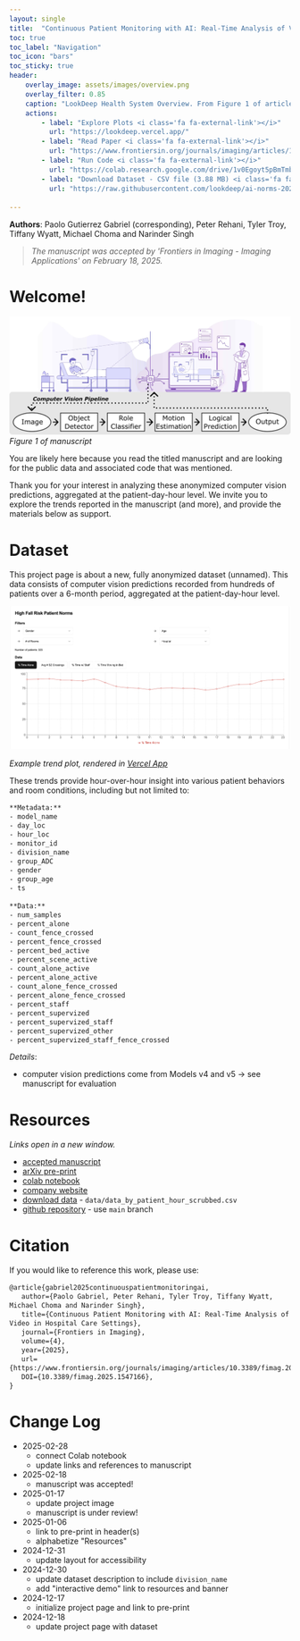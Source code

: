 ```yaml
---
layout: single
title:  "Continuous Patient Monitoring with AI: Real-Time Analysis of Video in Hospital Care Settings"
toc: true
toc_label: "Navigation"
toc_icon: "bars"
toc_sticky: true
header:
    overlay_image: assets/images/overview.png
    overlay_filter: 0.85
    caption: "LookDeep Health System Overview. From Figure 1 of article."
    actions:
        - label: "Explore Plots <i class='fa fa-external-link'></i>"
          url: "https://lookdeep.vercel.app/"
        - label: "Read Paper <i class='fa fa-external-link'></i>"
          url: "https://www.frontiersin.org/journals/imaging/articles/10.3389/fimag.2025.1547166/abstract"
        - label: "Run Code <i class='fa fa-external-link'></i>"
          url: "https://colab.research.google.com/drive/1v0Egoyt5pBmTmb9iEV8RZFSzhym5XpU4?usp=sharing"
        - label: "Download Dataset - CSV file (3.88 MB) <i class='fa fa-external-link'></i>"
          url: "https://raw.githubusercontent.com/lookdeep/ai-norms-2024/refs/heads/main/data/data_by_patient_hour_scrubbed.csv"

---
```

**Authors**: Paolo Gutierrez Gabriel (corresponding), Peter Rehani, Tyler Troy, Tiffany Wyatt, Michael Choma and Narinder Singh

> _The manuscript was accepted by 'Frontiers in Imaging - Imaging Applications' on February 18, 2025._

# Welcome! 
![Figure 1 of manuscript](assets/images/overview.png "LookDeep Health System")
_Figure 1 of manuscript_

You are likely here because you read the titled manuscript and are looking for the public data and associated code that was mentioned. 

Thank you for your interest in analyzing these anonymized computer vision predictions, aggregated at the patient-day-hour level. 
We invite you to explore the trends reported in the manuscript (and more), and provide the materials below as support.

# Dataset
This project page is about a new, fully anonymized dataset (unnamed).
This data consists of computer vision predictions recorded from hundreds of patients over a 6-month period, aggregated at the patient-day-hour level. 

![Example trend](assets/images/trends_plot.png "Percent Time Alone")

_Example trend plot, rendered in [Vercel App](https://lookdeep.vercel.app/)_

These trends provide hour-over-hour insight into various patient behaviors and room conditions, including but not limited to:
```
**Metadata:**
- model_name
- day_loc
- hour_loc
- monitor_id
- division_name
- group_ADC
- gender
- group_age
- ts

**Data:**
- num_samples
- percent_alone
- count_fence_crossed
- percent_fence_crossed
- percent_bed_active
- percent_scene_active
- count_alone_active
- percent_alone_active
- count_alone_fence_crossed
- percent_alone_fence_crossed
- percent_staff
- percent_supervized
- percent_supervized_staff
- percent_supervized_other
- percent_supervized_staff_fence_crossed

```

*Details*:
- computer vision predictions come from Models v4 and v5 -> see manuscript for evaluation

# Resources
_Links open in a new window._
* [accepted manuscript](https://www.frontiersin.org/journals/imaging/articles/10.3389/fimag.2025.1547166/abstract)
* [arXiv pre-print](https://arxiv.org/abs/2412.13152) 
* [colab notebook](https://colab.research.google.com/drive/1v0Egoyt5pBmTmb9iEV8RZFSzhym5XpU4?usp=sharing)
* [company website](https://lookdeep.health/technology/)
* [download data](https://raw.githubusercontent.com/lookdeep/ai-norms-2024/refs/heads/main/data/data_by_patient_hour_scrubbed.csv) - `data/data_by_patient_hour_scrubbed.csv`
* [github repository](https://github.com/lookdeep/ai-norms-2024) - use `main` branch

# Citation
If you would like to reference this work, please use:
```
@article{gabriel2025continuouspatientmonitoringai,
   author={Paolo Gabriel, Peter Rehani, Tyler Troy, Tiffany Wyatt, Michael Choma and Narinder Singh},
   title={Continuous Patient Monitoring with AI: Real-Time Analysis of Video in Hospital Care Settings},
   journal={Frontiers in Imaging},
   volume={4},
   year={2025},
   url={https://www.frontiersin.org/journals/imaging/articles/10.3389/fimag.2025.1547166},
   DOI={10.3389/fimag.2025.1547166},
}
```

# Change Log
 * 2025-02-28
    - connect Colab notebook
    - update links and references to manuscript
 * 2025-02-18
    - manuscript was accepted!
 * 2025-01-17
    - update project image
    - manuscript is under review! 
 * 2025-01-06
    - link to pre-print in header(s)
    - alphabetize "Resources"
 * 2024-12-31
    - update layout for accessibility
 * 2024-12-30 
    - update dataset description to include `division_name`
    - add "interactive demo" link to resources and banner
 * 2024-12-17 
    - initialize project page and link to pre-print
 * 2024-12-18 
    - update project page with dataset
